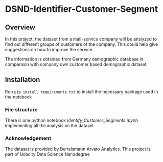# DSND-Identifier-Customer-Segment


## Overview

In this project, the dataset from a mail-service company will be analyzed to find out different groups of customers of the company. This could help give suggestions on how to improve the service.

The information is obtained from Germany demographic database in comparison with company own customer based demographic dataset.

## Installation

Run ```pip install requirements.txt``` to install the necessary package used in the notebook

### File structure
There is one python notebook _Identify_Customer_Segments.ipynb_ implementing all the analysis on the dataset.

### Acknowledgement
The dataset is provided by Bertelsmann Arvato Analytics. This project is part of Udacity Data Science Nanodegree
